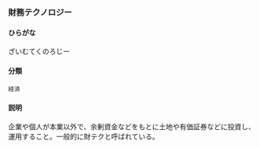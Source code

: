 <div style="display:none;">

## [あ行](securities-terms?id=あ行)
## [か行](securities-terms?id=か行)
## [さ行](securities-terms?id=さ行)

</div>

### 財務テクノロジー

#### ひらがな

ざいむてくのろじー

#### 分類

`経済`

#### 説明

企業や個人が本業以外で、余剰資金などをもとに土地や有価証券などに投資し、運用すること。一般的に財テクと呼ばれている。

<div style="display:none;">

## [た行](securities-terms?id=た行)
## [な行](securities-terms?id=な行)
## [は行](securities-terms?id=は行)
## [ま行](securities-terms?id=ま行)
## [や行](securities-terms?id=や行)
## [ら行](securities-terms?id=ら行)
## [わ行](securities-terms?id=わ行)
## [英数字・記号](securities-terms?id=英数字・記号)

</div>

